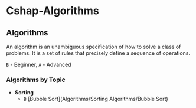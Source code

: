 # Cshap-Algorithms


## Algorithms

An algorithm is an unambiguous specification of how to solve a class of problems. It is
a set of rules that precisely define a sequence of operations.

`B` - Beginner, `A` - Advanced

### Algorithms by Topic

* **Sorting**
  * `B` [Bubble Sort](Algorithms/Sorting Algorithms/Bubble Sort)
